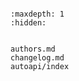 ```{include} ../README.md

```

```{toctree}
:maxdepth: 1
:hidden:


authors.md
changelog.md
autoapi/index
```
